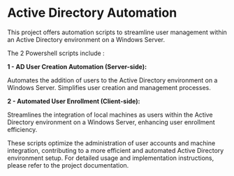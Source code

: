 # Active Directory Automation



This project offers automation scripts to streamline user management within an Active Directory environment on a Windows Server. 

The 2 Powershell scripts include :

**1 - AD User Creation Automation (Server-side):**

Automates the addition of users to the Active Directory environment on a Windows Server. Simplifies user creation and management processes.

**2 - Automated User Enrollment (Client-side):**

Streamlines the integration of local machines as users within the Active Directory environment on a Windows Server, enhancing user enrollment efficiency.

These scripts optimize the administration of user accounts and machine integration, contributing to a more efficient and automated Active Directory environment setup. For detailed usage and implementation instructions, please refer to the project documentation.
